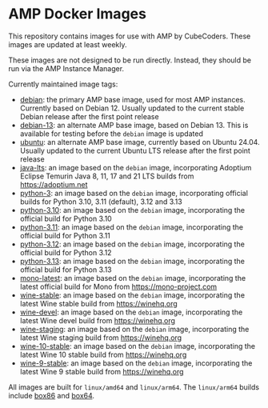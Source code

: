 # AMP Docker Images

This repository contains images for use with AMP by CubeCoders. These images are updated at least weekly.

These images are not designed to be run directly. Instead, they should be run via the AMP Instance Manager.

Currently maintained image tags:

- [debian](https://github.com/CubeCoders/dockerfiles/tree/master/base/debian): the primary AMP base image, used for most AMP instances. Currently based on Debian 12. Usually updated to the current stable Debian release after the first point release
- [debian-13](https://github.com/CubeCoders/dockerfiles/tree/master/base/debian-13): an alternate AMP base image, based on Debian 13. This is available for testing before the `debian` image is updated
- [ubuntu](https://github.com/CubeCoders/dockerfiles/tree/master/base/ubuntu): an alternate AMP base image, currently based on Ubuntu 24.04. Usually updated to the current Ubuntu LTS release after the first point release
- [java-lts](https://github.com/CubeCoders/dockerfiles/tree/master/base/java-lts): an image based on the `debian` image, incorporating Adoptium Eclipse Temurin Java 8, 11, 17 and 21 LTS builds from https://adoptium.net
- [python-3](https://github.com/CubeCoders/dockerfiles/tree/master/base/python-3): an image based on the `debian` image, incorporating official builds for Python 3.10, 3.11 (default), 3.12 and 3.13
- [python-3.10](https://github.com/CubeCoders/dockerfiles/tree/master/base/python-3.10): an image based on the `debian` image, incorporating the official build for Python 3.10
- [python-3.11](https://github.com/CubeCoders/dockerfiles/tree/master/base/python-3.11): an image based on the `debian` image, incorporating the official build for Python 3.11
- [python-3.12](https://github.com/CubeCoders/dockerfiles/tree/master/base/python-3.12): an image based on the `debian` image, incorporating the official build for Python 3.12
- [python-3.13](https://github.com/CubeCoders/dockerfiles/tree/master/base/python-3.13): an image based on the `debian` image, incorporating the official build for Python 3.13
- [mono-latest](https://github.com/CubeCoders/dockerfiles/tree/master/base/mono-latest): an image based on the `debian` image, incorporating the latest official build for Mono from https://mono-project.com
- [wine-stable](https://github.com/CubeCoders/dockerfiles/tree/master/base/wine-stable): an image based on the `debian` image, incorporating the latest Wine stable build from https://winehq.org
- [wine-devel](https://github.com/CubeCoders/dockerfiles/tree/master/base/wine-devel): an image based on the `debian` image, incorporating the latest Wine devel build from https://winehq.org
- [wine-staging](https://github.com/CubeCoders/dockerfiles/tree/master/base/wine-staging): an image based on the `debian` image, incorporating the latest Wine staging build from https://winehq.org
- [wine-10-stable](https://github.com/CubeCoders/dockerfiles/tree/master/base/wine-10-stable): an image based on the `debian` image, incorporating the latest Wine 10 stable build from https://winehq.org
- [wine-9-stable](https://github.com/CubeCoders/dockerfiles/tree/master/base/wine-9-stable): an image based on the `debian` image, incorporating the latest Wine 9 stable build from https://winehq.org

All images are built for `linux/amd64` and `linux/arm64`. The `linux/arm64` builds include [box86](https://github.com/Pi-Apps-Coders/box86-debs) and [box64](https://github.com/Pi-Apps-Coders/box64-debs).